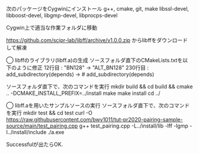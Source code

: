 次のパッケージをCygwinにインストール
g++, cmake, git, make
libssl-devel, libboost-devel, libgmp-devel, libprocps-devel



Cygwin上で適当な作業フォルダに移動

https://github.com/scipr-lab/libff/archive/v1.0.0.zip からlibffをダウンロードして解凍

◯ libffのライブラリ(libff.a)の生成
ソースフォルダ直下のCMakeLists.txtを以下のように修正
	12行目 : "BN128" -> "ALT_BN128"
	230行目 : add_subdirectory(depends) -> # add_subdirectory(depends)

ソースフォルダ直下で、次のコマンドを実行
mkdir build && cd build && cmake .. -DCMAKE_INSTALL_PREFIX=../install
make
make install
cd ../

◯ libff.aを用いたサンプルソースの実行
ソースフォルダ直下で、次のコマンドを実行
mkdir test && cd test
curl -O https://raw.githubusercontent.com/bwv1011/tut-pr2020-pairing-sample-source/main/test_pairing.cpp
g++ test_pairing.cpp -L../install/lib -lff -lgmp -I../install/include
./a.exe

Successfulが出たらOK.
